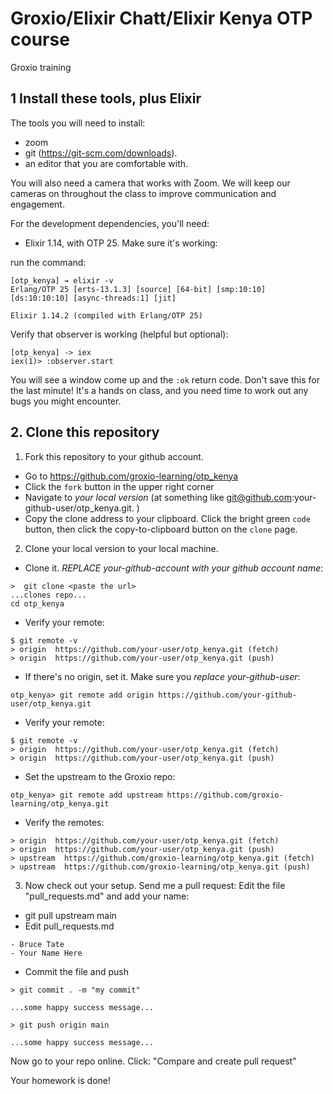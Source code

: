 # Groxio/Elixir Chatt/Elixir Kenya OTP course
Groxio training

## 1 Install these tools, plus Elixir

The tools you will need to install: 

- zoom 
- git (https://git-scm.com/downloads). 
- an editor that you are comfortable with. 

You will also need a camera that works with Zoom. We will keep our cameras on throughout the class to improve communication and engagement. 

For the development dependencies, you'll need: 

- Elixir 1.14, with OTP 25. Make sure it's working: 

run the command: 

```
[otp_kenya] ➔ elixir -v
Erlang/OTP 25 [erts-13.1.3] [source] [64-bit] [smp:10:10] [ds:10:10:10] [async-threads:1] [jit]

Elixir 1.14.2 (compiled with Erlang/OTP 25)

```

Verify that observer is working (helpful but optional):

```
[otp_kenya] -> iex
iex(1)> :observer.start
```

You will see a window come up and the `:ok` return code. Don't save this for the last minute! It's a hands on class, and you need time to work out any bugs you might encounter. 


## 2. Clone this repository

1. Fork this repository to your github account. 

- Go to https://github.com/groxio-learning/otp_kenya
- Click the `fork` button in the upper right corner
- Navigate to *your local version* (at something like git@github.com:your-github-user/otp_kenya.git. )
- Copy the clone address to your clipboard. Click the bright green `code` button, then click the copy-to-clipboard button on the `clone` page.

2. Clone your local version to your local machine. 

- Clone it. *REPLACE your-github-account with your github account name*:  

```
>  git clone <paste the url>
...clones repo...
cd otp_kenya
```

- Verify your remote: 

```
$ git remote -v
> origin  https://github.com/your-user/otp_kenya.git (fetch)
> origin  https://github.com/your-user/otp_kenya.git (push)
```

- If there's no origin, set it. Make sure you *replace your-github-user*:

```
otp_kenya> git remote add origin https://github.com/your-github-user/otp_kenya.git
```

- Verify your remote: 

```
$ git remote -v
> origin  https://github.com/your-user/otp_kenya.git (fetch)
> origin  https://github.com/your-user/otp_kenya.git (push)
```

- Set the upstream to the Groxio repo:

```
otp_kenya> git remote add upstream https://github.com/groxio-learning/otp_kenya.git
```

- Verify the remotes: 

```
> origin  https://github.com/your-user/otp_kenya.git (fetch)
> origin  https://github.com/your-user/otp_kenya.git (push)
> upstream  https://github.com/groxio-learning/otp_kenya.git (fetch)
> upstream  https://github.com/groxio-learning/otp_kenya.git (push)
```

3. Now check out your setup. Send me a pull request: Edit the file "pull_requests.md" and add your name: 

- git pull upstream main
- Edit pull_requests.md

```
- Bruce Tate
- Your Name Here
```

- Commit the file and push

```
> git commit . -m "my commit"

...some happy success message...

> git push origin main

...some happy success message...
```

Now go to your repo online. Click: "Compare and create pull request" 

Your homework is done!
